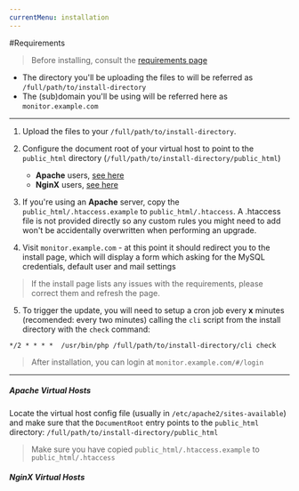 ```yaml
---
currentMenu: installation
---
```


#Requirements

> Before installing, consult the [requirements page](requirements.html) 


* The directory you'll be uploading the files to will be referred as `/full/path/to/install-directory`
* The (sub)domain you'll be using will be referred here as `monitor.example.com` 

-----

1. Upload the files to your `/full/path/to/install-directory`.  

2. Configure the document root of your virtual host to point to the `public_html` directory (`/full/path/to/install-directory/public_html`)
    - **Apache** users, [see here](#)
    - **NginX** users, [see here](#)

3. If you're using an **Apache** server, copy the `public_html/.htaccess.example` to `public_html/.htaccess`. A .htaccess file 
is not provided directly so any custom rules you might need to add won't be accidentally overwritten when performing an upgrade.

4. Visit `monitor.example.com` - at this point it should redirect you to the install page, which will display a form which asking 
for the MySQL credentials, default user and mail settings
> If the install page lists any issues with the requirements, please correct them and refresh the page.

5. To trigger the update, you will need to setup a cron job every **x** minutes (recomended: every two minutes) calling the 
`cli` script from the install directory with the `check` command:

``` 
*/2 * * * *  /usr/bin/php /full/path/to/install-directory/cli check
```

> After installation, you can login at `monitor.example.com/#/login`

-----

##### Apache Virtual Hosts

Locate the virtual host config file (usually in `/etc/apache2/sites-available`) and make sure that the `DocumentRoot` entry points to the 
`public_html` directory: `/full/path/to/install-directory/public_html`

> Make sure you have copied `public_html/.htaccess.example` to `public_html/.htaccess`

##### NginX Virtual Hosts
